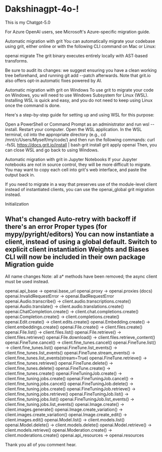 # Dakshinagpt-4o-!
This is my Chatgpt-5.0

For Azure OpenAI users, see Microsoft's Azure-specific migration guide.

Automatic migration with grit
You can automatically migrate your codebase using grit, either online or with the following CLI command on Mac or Linux:

openai migrate
The grit binary executes entirely locally with AST-based transforms.

Be sure to audit its changes: we suggest ensuring you have a clean working tree beforehand, and running git add --patch afterwards. Note that grit.io also offers opt-in automatic fixes powered by AI.

Automatic migration with grit on Windows
To use grit to migrate your code on Windows, you will need to use Windows Subsystem for Linux (WSL). Installing WSL is quick and easy, and you do not need to keep using Linux once the command is done.

Here's a step-by-step guide for setting up and using WSL for this purpose:

Open a PowerShell or Command Prompt as an administrator and run wsl --install.
Restart your computer.
Open the WSL application.
In the WSL terminal, cd into the appropriate directory (e.g., cd /mnt/c/Users/Myself/my/code/) and then run the following commands:
curl -fsSL https://docs.grit.io/install | bash
grit install
grit apply openai
Then, you can close WSL and go back to using Windows.

Automatic migration with grit in Jupyter Notebooks
If your Jupyter notebooks are not in source control, they will be more difficult to migrate. You may want to copy each cell into grit's web interface, and paste the output back in.

If you need to migrate in a way that preserves use of the module-level client instead of instantiated clients, you can use the openai_global grit migration instead.

Initialization

What's changed
Auto-retry with backoff if there's an error
Proper types (for mypy/pyright/editors)
You can now instantiate a client, instead of using a global default.
Switch to explicit client instantiation
Weights and Biases CLI will now be included in their own package
Migration guide
----------------------------------------------------------------------------
All name changes
Note: all a* methods have been removed; the async client must be used instead.

openai.api_base -> openai.base_url
openai.proxy -> openai.proxies (docs)
openai.InvalidRequestError -> openai.BadRequestError
openai.Audio.transcribe() -> client.audio.transcriptions.create()
openai.Audio.translate() -> client.audio.translations.create()
openai.ChatCompletion.create() -> client.chat.completions.create()
openai.Completion.create() -> client.completions.create()
openai.Edit.create() -> client.edits.create()
openai.Embedding.create() -> client.embeddings.create()
openai.File.create() -> client.files.create()
openai.File.list() -> client.files.list()
openai.File.retrieve() -> client.files.retrieve()
openai.File.download() -> client.files.retrieve_content()
openai.FineTune.cancel() -> client.fine_tunes.cancel()
openai.FineTune.list() -> client.fine_tunes.list()
openai.FineTune.list_events() -> client.fine_tunes.list_events()
openai.FineTune.stream_events() -> client.fine_tunes.list_events(stream=True)
openai.FineTune.retrieve() -> client.fine_tunes.retrieve()
openai.FineTune.delete() -> client.fine_tunes.delete()
openai.FineTune.create() -> client.fine_tunes.create()
openai.FineTuningJob.create() -> client.fine_tuning.jobs.create()
openai.FineTuningJob.cancel() -> client.fine_tuning.jobs.cancel()
openai.FineTuningJob.delete() -> client.fine_tuning.jobs.create()
openai.FineTuningJob.retrieve() -> client.fine_tuning.jobs.retrieve()
openai.FineTuningJob.list() -> client.fine_tuning.jobs.list()
openai.FineTuningJob.list_events() -> client.fine_tuning.jobs.list_events()
openai.Image.create() -> client.images.generate()
openai.Image.create_variation() -> client.images.create_variation()
openai.Image.create_edit() -> client.images.edit()
openai.Model.list() -> client.models.list()
openai.Model.delete() -> client.models.delete()
openai.Model.retrieve() -> client.models.retrieve()
openai.Moderation.create() -> client.moderations.create()
openai.api_resources -> openai.resources



Thank you all of you comment hear.
